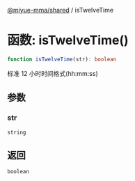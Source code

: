 [@miyue-mma/shared](../index.md) / isTwelveTime

# 函数: isTwelveTime()

```ts
function isTwelveTime(str): boolean
```

标准 12 小时时间格式(hh:mm:ss)

## 参数

### str

`string`

## 返回

`boolean`
